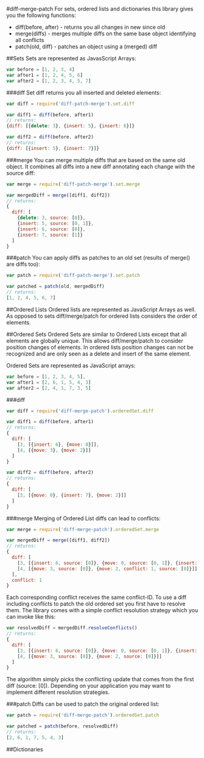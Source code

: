 #diff-merge-patch
For sets, ordered lists and dictionaries this library gives you the following functions:

- diff(before, after) - returns you all changes in new since old
- merge(diffs) - merges multiple diffs on the same base object identifying all conflicts
- patch(old, diff) - patches an object using a (merged) diff

##Sets
Sets are represented as JavasScript Arrays:

``` js
var before = [1, 2, 3, 4]
var after1 = [1, 2, 4, 5, 6]
var after2 = [1, 2, 3, 4, 5, 7]
```

###diff
Set diff returns you all inserted and deleted elements:

``` js
var diff = require('diff-patch-merge').set.diff

var diff1 = diff(before, after1)
// returns:
{diff: [{delete: 3}, {insert: 5}, {insert: 6}]}

var diff2 = diff(before, after2)
// returns:
{diff: [{insert: 5}, {insert: 7}]}

```

###merge
You can merge multiple diffs that are based on the same old object.
It combines all diffs into a new diff annotating each change with the source diff:


``` js
var merge = require('diff-patch-merge').set.merge

var mergedDiff = merge([diff1, diff2])
// returns:
{
  diff: [
    {delete: 3, source: [0]},
    {insert: 5, source: [0, 1]},
    {insert: 6, source: [0]},
    {insert: 7, source: [1]}
  ]
}
```

###patch
You can apply diffs as patches to an old set (results of merge() are diffs too):

``` js
var patch = require('diff-patch-merge').set.patch

var patched = patch(old, mergedDiff)
// returns:
[1, 2, 4, 5, 6, 7]
```

##Ordered Lists
Ordered lists are represented as JavaScript Arrays as well. As opposed to sets diff/merge/patch for ordered lists considers the order of elements.

##Ordered Sets
Ordered Sets are similar to Ordered Lists except that all elements are globally unique.
This allows diff/merge/patch to consider position changes of elements. In ordered lists position changes can not be recognized and are only seen as a delete and insert of the same element.

Ordered Sets are represented as JavaScript arrays:

``` js
var before = [1, 2, 3, 4, 5],
var after1 = [2, 6, 1, 5, 4, 3]
var after2 = [2, 4, 1, 7, 3, 5]
```

###diff

``` js
var diff = require('diff-merge-patch').orderedSet.diff

var diff1 = diff(before, after1)
// returns:
{
  diff: [
    [3, [{insert: 6}, {move: 0}]],
    [4, [{move: 3}, {move: 2}]]
  ]
}

var diff2 = diff(before, after2)
// returns:
{
  diff: [
    [3, [{move: 0}, {insert: 7}, {move: 2}]]
  ]
}
```

###merge
Merging of Ordered List diffs can lead to conflicts:

``` js
var merge = require('diff-merge-patch').orderedSet.merge

var mergedDiff = merge([diff1, diff2])
// returns:
{
  diff: [
    [3, [{insert: 6, source: [0]}, {move: 0, source: [0, 1]}, {insert: 7, source: [1]}, {move: 2, conflict: 1, source: [1]}]],
    [4, [{move: 3, source: [0]}, {move: 2, conflict: 1, source: [0]}]]
  ],
  conflict: 1
}
```

Each corresponding conflict receives the same conflict-ID.
To use a diff including conflicts to patch the old ordered set you first have to resolve them.
The library comes with a simple conflict resolution strategy which you can invoke like this:

``` js
var resolvedDiff = mergedDiff.resolveConflicts()
// returns:
{
  diff: [
    [3, [{insert: 6, source: [0]}, {move: 0, source: [0, 1]}, {insert: 7, source: [1]}]],
    [4, [{move: 3, source: [0]}, {move: 2, source: [0]}]]
  ]
}
```
The algorithm simply picks the conflicting update that comes from the first diff (source: [0]).
Depending on your application you may want to implement different resolution strategies.

###patch
Diffs can be used to patch the original ordered list:

``` js
var patch = require('diff-merge-patch').orderedSet.patch

var patched = patch(before, resolvedDiff)
// returns:
[2, 6, 1, 7, 5, 4, 3]
```

##Dictionaries
